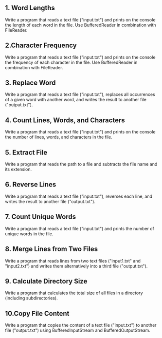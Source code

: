 ## 1. Word Lengths

Write a program that reads a text file (&quot;input.txt&quot;) and prints on the console the length of
each word in the file. Use BufferedReader in combination with FileReader.

## 2.Character Frequency

Write a program that reads a text file (&quot;input.txt&quot;) and prints on the console the
frequency of each character in the file. Use BufferedReader in combination with
FileReader.

## 3. Replace Word

Write a program that reads a text file (&quot;input.txt&quot;), replaces all occurrences of a given
word with another word, and writes the result to another file (&quot;output.txt&quot;).

## 4. Count Lines, Words, and Characters

Write a program that reads a text file (&quot;input.txt&quot;) and prints on the console the number
of lines, words, and characters in the file.

## 5. Extract File

Write a program that reads the path to a file and subtracts the file name and its
extension.

## 6. Reverse Lines

Write a program that reads a text file (&quot;input.txt&quot;), reverses each line, and writes the
result to another file (&quot;output.txt&quot;).

## 7. Count Unique Words

Write a program that reads a text file (&quot;input.txt&quot;) and prints the number of unique words
in the file.

## 8. Merge Lines from Two Files

Write a program that reads lines from two text files (&quot;input1.txt&quot; and &quot;input2.txt&quot;) and
writes them alternatively into a third file (&quot;output.txt&quot;).

## 9. Calculate Directory Size

Write a program that calculates the total size of all files in a directory (including
subdirectories).

## 10.Copy File Content

Write a program that copies the content of a text file (&quot;input.txt&quot;) to another file
(&quot;output.txt&quot;) using BufferedInputStream and BufferedOutputStream.
